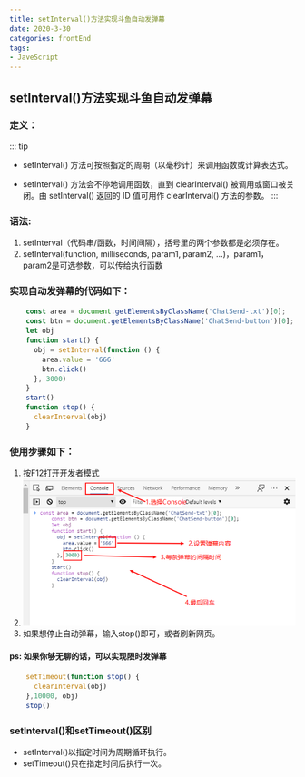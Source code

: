 ```yaml
---
title: setInterval()方法实现斗鱼自动发弹幕
date: 2020-3-30
categories: frontEnd
tags:
- JaveScript
---
```

## setInterval()方法实现斗鱼自动发弹幕
### 定义：
::: tip
* setInterval() 方法可按照指定的周期（以毫秒计）来调用函数或计算表达式。

* setInterval() 方法会不停地调用函数，直到 clearInterval() 被调用或窗口被关闭。由 setInterval() 返回的 ID 值可用作 clearInterval() 方法的参数。
:::

### 语法:
1. setInterval（代码串/函数，时间间隔），括号里的两个参数都是必须存在。
2.  setInterval(function, milliseconds, param1, param2, ...)，param1，param2是可选参数，可以传给执行函数
### 实现自动发弹幕的代码如下：
```js
    const area = document.getElementsByClassName('ChatSend-txt')[0];
    const btn = document.getElementsByClassName('ChatSend-button')[0];
    let obj
    function start() {
      obj = setInterval(function () {
        area.value = '666'
        btn.click()
      }, 3000)
    }
    start()
    function stop() {
      clearInterval(obj)
    } 
```
### 使用步骤如下：
1.  按F12打开开发者模式
2.  ![avatar](./img/1.png)
3.  如果想停止自动弹幕，输入stop()即可，或者刷新网页。
#### ps: 如果你够无聊的话，可以实现限时发弹幕
```js
    setTimeout(function stop() {
      clearInterval(obj)
    },10000, obj)
    stop()
```
### setInterval()和setTimeout()区别
* setInterval()以指定时间为周期循环执行。
* setTimeout()只在指定时间后执行一次。






